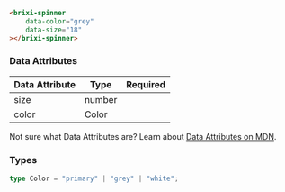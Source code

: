 ```html
<brixi-spinner
    data-color="grey"
    data-size="18"
></brixi-spinner>
```

### Data Attributes

| Data Attribute | Type | Required |
| -------------- | ---- | -------- |
| size | number | |
| color| Color | |

Not sure what Data Attributes are? Learn about [Data Attributes on MDN](https://developer.mozilla.org/en-US/docs/Web/HTML/Global_attributes/data-*).

### Types

```typescript
type Color = "primary" | "grey" | "white";
```

